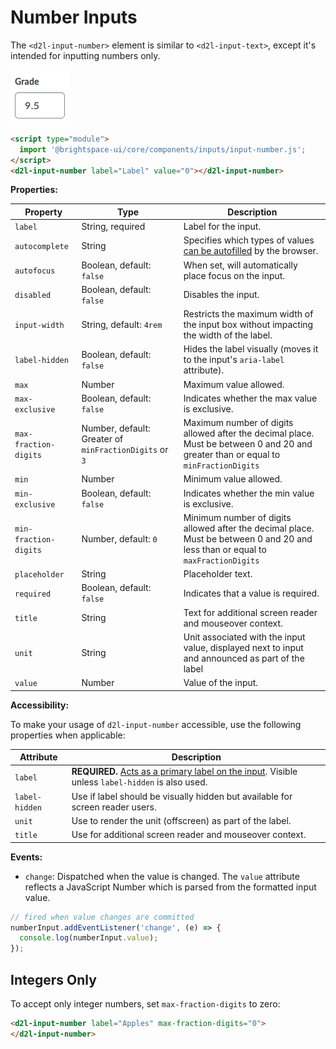 # Number Inputs

The `<d2l-input-number>` element is similar to `<d2l-input-text>`, except it's intended for inputting numbers only.

![example screenshot of number input](../screenshots/number.png?raw=true)

```html
<script type="module">
  import '@brightspace-ui/core/components/inputs/input-number.js';
</script>
<d2l-input-number label="Label" value="0"></d2l-input-number>
```

**Properties:**

| Property | Type | Description |
|--|--|--|
| `label` | String, required | Label for the input. |
| `autocomplete` | String | Specifies which types of values [can be autofilled](https://developer.mozilla.org/en-US/docs/Web/HTML/Attributes/autocomplete) by the browser. |
| `autofocus` | Boolean, default: `false` | When set, will automatically place focus on the input. |
| `disabled` | Boolean, default: `false` | Disables the input. |
| `input-width` | String, default: `4rem` | Restricts the maximum width of the input box without impacting the width of the label. |
| `label-hidden` | Boolean, default: `false` | Hides the label visually (moves it to the input's `aria-label` attribute). |
| `max` | Number | Maximum value allowed. |
| `max-exclusive` | Boolean, default: `false` | Indicates whether the max value is exclusive. |
| `max-fraction-digits` | Number, default: Greater of `minFractionDigits` or `3` | Maximum number of digits allowed after the decimal place. Must be between 0 and 20 and greater than or equal to `minFractionDigits` |
| `min` | Number | Minimum value allowed. |
| `min-exclusive` | Boolean, default: `false` | Indicates whether the min value is exclusive. |
| `min-fraction-digits` | Number, default: `0` | Minimum number of digits allowed after the decimal place. Must be between 0 and 20 and less than or equal to `maxFractionDigits` |
| `placeholder` | String | Placeholder text. |
| `required` | Boolean, default: `false` | Indicates that a value is required. |
| `title` | String | Text for additional screen reader and mouseover context. |
| `unit` | String | Unit associated with the input value, displayed next to input and announced as part of the label |
| `value` | Number | Value of the input. |

**Accessibility:**

To make your usage of `d2l-input-number` accessible, use the following properties when applicable:

| Attribute | Description |
|--|--|
| `label` | **REQUIRED.** [Acts as a primary label on the input](https://www.w3.org/WAI/tutorials/forms/labels/). Visible unless `label-hidden` is also used. |
| `label-hidden` | Use if label should be visually hidden but available for screen reader users. |
| `unit` | Use to render the unit (offscreen) as part of the label. |
| `title` | Use for additional screen reader and mouseover context. |

**Events:**

* `change`: Dispatched when the value is changed. The `value` attribute reflects a JavaScript Number which is parsed from the formatted input value.

```javascript
// fired when value changes are committed
numberInput.addEventListener('change', (e) => {
  console.log(numberInput.value);
});
```

## Integers Only

To accept only integer numbers, set `max-fraction-digits` to zero:

```html
<d2l-input-number label="Apples" max-fraction-digits="0">
</d2l-input-number>
```